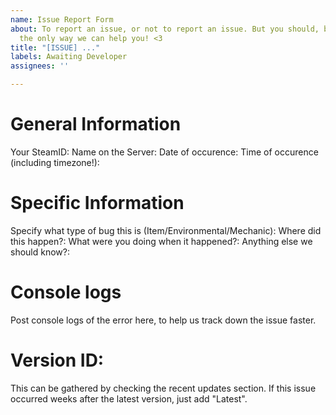 ```yaml
---
name: Issue Report Form
about: To report an issue, or not to report an issue. But you should, because that's
  the only way we can help you! <3
title: "[ISSUE] ..."
labels: Awaiting Developer
assignees: ''

---
```


# General Information
Your SteamID:
Name on the Server:
Date of occurence:
Time of occurence (including timezone!):

# Specific Information
Specify what type of bug this is (Item/Environmental/Mechanic):
Where did this happen?:
What were you doing when it happened?:
Anything else we should know?:

# Console logs
Post console logs of the error here, to help us track down the issue faster.

# Version ID:
This can be gathered by checking the recent updates section. If this issue occurred weeks after the latest version, just add "Latest".
